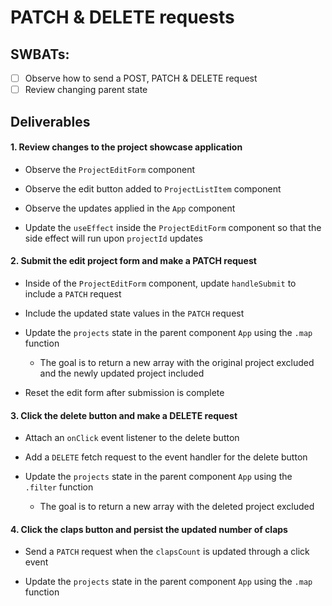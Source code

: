 # PATCH & DELETE requests

## SWBATs:

- [ ] Observe how to send a POST, PATCH & DELETE request
- [ ] Review changing parent state

## Deliverables

#### 1. Review changes to the project showcase application

- Observe the `ProjectEditForm` component

- Observe the edit button added to `ProjectListItem` component

- Observe the updates applied in the `App` component

- Update the `useEffect` inside the `ProjectEditForm` component so that the side effect will run upon `projectId` updates

#### 2. Submit the edit project form and make a PATCH request

- Inside of the `ProjectEditForm` component, update `handleSubmit` to include a `PATCH` request

- Include the updated state values in the `PATCH` request

- Update the `projects` state in the parent component `App` using the `.map` function

  - The goal is to return a new array with the original project excluded and the newly updated project included

- Reset the edit form after submission is complete

#### 3. Click the delete button and make a DELETE request

- Attach an `onClick` event listener to the delete button

- Add a `DELETE` fetch request to the event handler for the delete button

- Update the `projects` state in the parent component `App` using the `.filter` function

  - The goal is to return a new array with the deleted project excluded

#### 4. Click the claps button and persist the updated number of claps

- Send a `PATCH` request when the `clapsCount` is updated through a click event

- Update the `projects` state in the parent component `App` using the `.map` function
